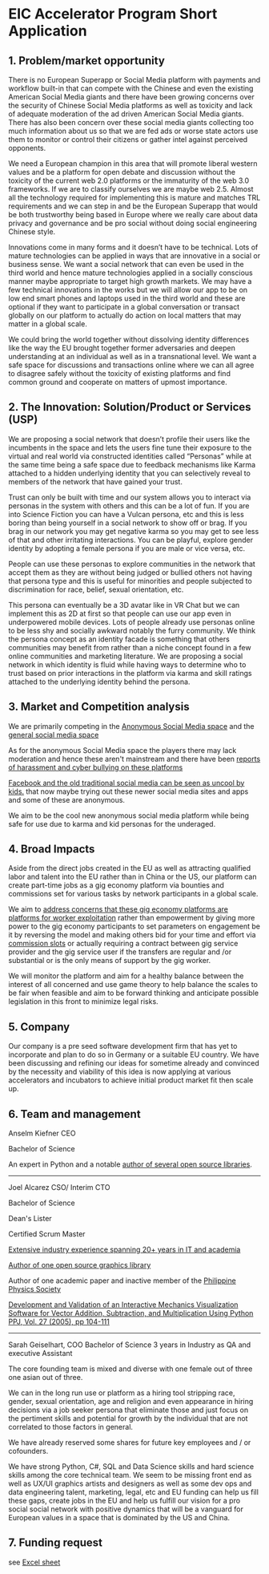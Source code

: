 # EIC Accelerator Program Short Application

## 1. Problem/market opportunity

There is no European Superapp or Social Media platform with payments and workflow built-in that can compete with the Chinese and even the existing American Social Media giants and there have been growing concerns over the security of Chinese Social Media platforms as well as toxicity and lack of adequate moderation of the ad driven American Social Media giants. There has also been concern over these social media giants collecting too much information about us so that we are fed ads or worse state actors use them to monitor or control their citizens or gather intel against perceived opponents.

We need a European champion in this area that will promote liberal western values and be a platform for open debate and discussion without the toxicity of the current web 2.0 platforms or the immaturity of the web 3.0 frameworks. If we are to classify ourselves we are maybe web 2.5. Almost all the technology required for implementing this is mature and matches TRL requirements and we can step in and be the European Superapp that would be both trustworthy being based in Europe where we really care about data privacy and governance and be pro social without doing social engineering Chinese style.

Innovations come in many forms and it doesn’t have to be technical. Lots of mature technologies can be applied in ways that are innovative in a social or business sense. We want a social network that can even be used in the third world and hence mature technologies applied in a socially conscious manner maybe appropriate to target high growth markets. We may have a few technical innovations in the works but we will allow our app to be on low end smart phones and laptops used in the third world and these are optional if they want to participate in a global conversation or transact globally on our platform to actually do action on local matters that may matter in a global scale.

We could bring the world together without dissolving identity differences like the way the EU brought together former adversaries and deepen understanding at an individual as well as in a transnational level. We want a safe space for discussions and transactions online where we can all agree to disagree safely without the toxicity of existing platforms and find common ground and cooperate on matters of upmost importance.


## 2. The Innovation: Solution/Product or Services (USP)

We are proposing a social network that doesn’t profile their users like the incumbents in the space and lets the users fine tune their exposure to the virtual and real world via constructed identities called “Personas” while at the same time being a safe space due to feedback mechanisms like Karma attached to a hidden underlying identity that you can selectively reveal to members of the network that have gained your trust.

Trust can only be built with time and our system allows you to interact via personas in the system with others and this can be a lot of fun. If you are into Science Fiction you can have a Vulcan persona, etc and this is less boring than being yourself in a social network to show off or brag. If you brag in our network you may get negative karma so you may get to see less of that and other irritating interactions.  You can be playful, explore gender identity by adopting a female persona if you are male or vice versa, etc.

People can use these personas to explore communities in the network that accept them as they are without being judged or bullied others not having that persona type and this is useful for minorities and people subjected to discrimination for race, belief, sexual orientation, etc.

This persona can eventually be a 3D avatar like in VR Chat but we can implement this as 2D at first so that people can use our app even in underpowered mobile devices. Lots of people already use personas online to be less shy and socially awkward notably the furry community. We think the persona concept as an identity facade is something that others communities may benefit from rather than a niche concept found in a few online communities and marketing literature. We are proposing a social network in which identity is fluid while having ways to determine who to trust based on prior interactions in the platform via karma and skill ratings attached to the underlying identity behind the persona.


## 3. Market and Competition analysis

We are primarily competing in the [Anonymous Social Media space](https://en.wikipedia.org/wiki/Anonymous_social_media) and the [general social media space](https://www.statista.com/outlook/dmo/app/social-networking/worldwide)

As for the anonymous Social Media space the players there may lack moderation and hence these aren't mainstream and there have been [reports of harassment and cyber bullying on these platforms](https://edition.cnn.com/2013/10/10/living/parents-new-apps-bullying/index.html)

[Facebook and the old traditional social media can be seen as uncool by kids.](https://www.theatlantic.com/ideas/archive/2021/10/facebook-midlife-crisis-boomerbook/620307/) that now maybe trying out these newer social media sites and apps and some of these are anonymous.

We aim to be the cool new anonymous social media platform while being safe for use due to karma and kid personas for the underaged.


## 4. Broad Impacts

Aside from the direct jobs created in the EU as well as attracting qualified labor and talent into the EU rather than in China or the US, our platform can create part-time jobs as a gig economy platform via bounties and commissions set for various tasks by network participants in a global scale.

We aim to [address concerns that these gig economy platforms are platforms for worker exploitation](https://techcrunch.com/2021/04/29/the-gig-is-up-on-21st-century-exploitation/) rather than empowerment by giving more power to the gig economy participants to set parameters on engagement be it by reversing the model and making others bid for your time and effort via [commission slots](https://www.reddit.com/r/artbusiness/comments/v8l1rs/what_are_commission_slots_and_what_exactly_is/?rdt=63650) or actually requiring a contract between gig service provider and the gig service user if the transfers are regular and /or substantial or is the only means of support by the gig worker.

We will monitor the platform and aim for a healthy balance between the interest of all concerned and use game theory to help balance the scales to be fair when feasible and aim to be forward thinking and anticipate possible legislation in this front to minimize legal risks.

## 5. Company

Our company is a pre seed software development firm that has yet to incorporate and plan to do so in Germany or a suitable EU country. We have been discussing and refining our ideas for sometime already and convinced by the necessity and viability of this idea is now applying at various accelerators and incubators to achieve initial product market fit then scale up.


## 6. Team and management

Anselm Kiefner
CEO

Bachelor of Science

An expert in Python and a notable [author of several open source libraries](https://github.com/amogorkon).

------------
Joel Alcarez
CSO/ Interim CTO

Bachelor of Science

Dean's Lister

Certified Scrum Master

[Extensive industry experience spanning 20+ years in IT and academia](https://ph.linkedin.com/in/joel-alcarez-89331321)

[Author of one open source graphics library](https://github.com/TechnoTanuki/Python_BMP)

Author of one academic paper and inactive member of the [Philippine Physics Society](https://www.philippinephysicssociety.org/)

[Development and Validation of an Interactive Mechanics Visualization Software for Vector Addition, Subtraction, and Multiplication Using Python
PPJ, Vol. 27 (2005), pp 104-111](https://www.philippinephysicssociety.org/downloads/PPJ%20%20%281-38%29%20Complete.pdf)

------------

Sarah Geiselhart,
COO
Bachelor of Science
3 years in Industry as QA and
executive Assistant

The core founding team is mixed and diverse with one female out of three one asian out of three.

We can in the long run use or platform as a hiring tool stripping race, gender, sexual orientation, age and religion and even appearance in hiring decisions via a job seeker persona that eliminate those and just focus on the pertiment skills and potential for growth by the individual that are not correlated to those factors in general.

We have already reserved some shares  for future key employees and / or
cofounders.

We have strong Python, C#, SQL and Data Science skills and hard science skills among the core technical team. We seem to be missing front end as well as UX/UI graphics artists and designers as well as some dev ops and data engineering talent, marketing, legal, etc  and EU funding can help us fill these gaps, create jobs in the EU and help us fulfill our vision for a pro social social network with positive dynamics that will be a vanguard for European values in a space that is dominated by the US and China.

## 7. Funding request

see [Excel sheet](soon)

